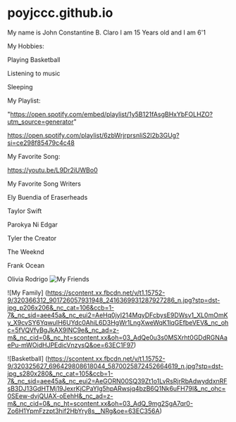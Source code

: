# poyjccc.github.io
My name is John Constantine B. Claro
I am 15 Years old and I am 6'1 

My Hobbies:

Playing Basketball

Listening to music

Sleeping

My Playlist:

"https://open.spotify.com/embed/playlist/1y5B121fAsgBHxYbFOLHZO?utm_source=generator" 
        
 https://open.spotify.com/playlist/6zbWrjrprsnliS2l2b3GUg?si=ce298f85479c4c48
 
 
My Favorite Song:

https://youtu.be/L9Dr2iUWBo0

My Favorite Song Writers

Ely Buendia of Eraserheads

Taylor Swift

Parokya Ni Edgar

Tyler the Creator

The Weeknd

Frank Ocean

Olivia Rodrigo
![My Friends](https://scontent.xx.fbcdn.net/v/t1.15752-9/320500207_486736490309162_1165389456486591359_n.jpg?stp=dst-jpg_s261x260&_nc_cat=109&ccb=1-7&_nc_sid=aee45a&_nc_eui2=AeH0rhcihVdhW5663w50nOtxauw8Epa8PKlq7DwSlrw8qVwRYaUEa0_NJ9SoYPZhhdpOlqYUP9jGcKh6SGe_LV_T&_nc_ohc=lKMMf11X8REAX9Jsj49&_nc_ad=z-m&_nc_cid=0&_nc_ht=scontent.xx&oh=03_AdSH5Keplp9TIUadB4H-elGD6BHGQwpUpSFsL7m8iC2KCQ&oe=63EC2C0D)

![My Family] (https://scontent.xx.fbcdn.net/v/t1.15752-9/320366312_901726057931948_2416369931287927286_n.jpg?stp=dst-jpg_p206x206&_nc_cat=106&ccb=1-7&_nc_sid=aee45a&_nc_eui2=AeHq0jyI214MqyDFcbysE9DWsv1_XL0mOmKy_X9cvSY6YqwuIH6UYdc0AhiL6D3HgWr1LngXweWqK1lqGEfbeVEV&_nc_ohc=5fVQVfyBgJkAX9lNC9e&_nc_ad=z-m&_nc_cid=0&_nc_ht=scontent.xx&oh=03_AdQe0u3s0MSXrht0GDdRGNAaePu-mWOidHJPEdicVnzysQ&oe=63EC1F97)

![Basketball] (https://scontent.xx.fbcdn.net/v/t1.15752-9/320325627_696429808618044_5870025872452664619_n.jpg?stp=dst-jpg_s280x280&_nc_cat=105&ccb=1-7&_nc_sid=aee45a&_nc_eui2=AeGORN00SQ39Zt1o1LvRsRjrRbAdwyddxnRFsB3DJ13GdHTMj19JexrKjCPaYIg5hpARwsjq4bzB6Q1Nk6uFH79l&_nc_ohc=0SEew-dvjQUAX-oEehH&_nc_ad=z-m&_nc_cid=0&_nc_ht=scontent.xx&oh=03_AdQ_9mg2SgA7qr0-Zo6H1YpmFzzpt3hif2HbYry8s__NRg&oe=63EC356A)
